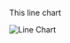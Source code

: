 This line chart 

![Line Chart](https://github.com/nkp1111/html-svg-d3-basics/blob/main/5.line-chart/Screenshot%202022-09-05%20171314.png?raw=true)
